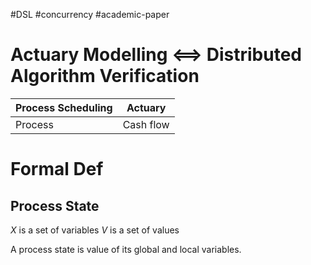 #DSL 
#concurrency 
#academic-paper 

# Actuary Modelling <==>  Distributed Algorithm Verification

| Process Scheduling | Actuary   |
| ------------------ | --------- |
| Process            | Cash flow |


# Formal Def

## Process State
$X$ is a set of variables
$V$ is a set of values

A process state is value of its global and local variables.

